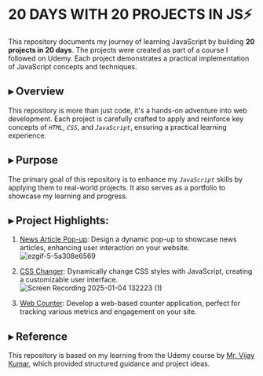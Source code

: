# 20 DAYS WITH 20 PROJECTS IN JS⚡

This repository documents my journey of learning JavaScript by building **20 projects in 20 days**. The projects were created as part of a course I followed on Udemy. Each project demonstrates a practical implementation of JavaScript concepts and techniques.

## ▸ Overview
This repository is more than just code, it's a hands-on adventure into web development. Each project is carefully crafted to apply and reinforce key concepts of *`HTML`*, *`CSS`*, and *`JavaScript`*, ensuring a practical learning experience.

## ▸ Purpose
The primary goal of this repository is to enhance my *`JavaScript`* skills by applying them to real-world projects. It also serves as a portfolio to showcase my learning and progress.

## ▸ Project Highlights:

1. [News Article Pop-up](https://github.com/Manish-Royan/JavaScript/tree/main/20%20DAYS%20WITH%2020%20PROJECTS%20IN%20JS/%5BPROJECT-1%5D%20News%20Letter%20Application): Design a dynamic pop-up to showcase news articles, enhancing user interaction on your website.
![ezgif-5-5a308e6569](https://github.com/user-attachments/assets/83fe1cd2-0120-4050-a344-24eeeeecaa98)

2. [CSS Changer](https://github.com/Manish-Royan/JavaScript/tree/main/20%20DAYS%20WITH%2020%20PROJECTS%20IN%20JS/%5BPROJECT-2%5D%20CSS%20CHANGER): Dynamically change CSS styles with JavaScript, creating a customizable user interface.
![Screen Recording 2025-01-04 132223 (1)](https://github.com/user-attachments/assets/68a96637-71de-41ec-8173-d21e78baa55f)

3. [Web Counter](https://github.com/Manish-Royan/JavaScript/tree/main/20%20DAYS%20WITH%2020%20PROJECTS%20IN%20JS/%5BPROJECT-3%5D%20COUNTER%20APP): Develop a web-based counter application, perfect for tracking various metrics and engagement on your site.


## ▸ Reference
This repository is based on my learning from the Udemy course by [Mr. Vijay Kumar](https://www.udemy.com/course/javascript-20-projects-in-20-days-html-css-javascript/learn/lecture/40895344#overview), which provided structured guidance and project ideas.
